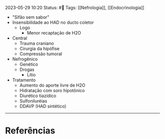 2023-05-29 10:20
Status: #🌱 
Tags: [[Nefrologia]], [[Endocrinologia]]
<br/>
- "Sifão sem sabor"
- Insensibilidade ao HAD no ducto coletor
	- Logo
		- Menor recaptação de H2O
- Central
	- Trauma craniano
	- Cirurgia da hipófise
	- Compressão tumoral
- Nefrogênico
	- Genético
	- Drogas
		- Lítio
- Tratamento
	- Aumento do aporte livre de H2O
	- Hidratação com soro hipotônico
	- Diurético tiazídico
	- Sulfoniluréias
	- DDAVP (HAD sintético)
____
# Referências

